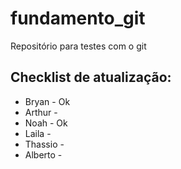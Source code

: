 # fundamento_git
Repositório para testes com o git

## Checklist de atualização: 

* Bryan - Ok
* Arthur - 
* Noah - Ok
* Laila - 
* Thassio - 
* Alberto - 
